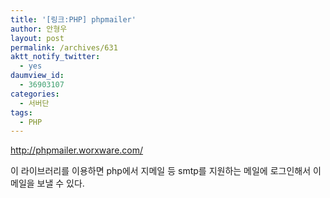 ```yaml
---
title: '[링크:PHP] phpmailer'
author: 안형우
layout: post
permalink: /archives/631
aktt_notify_twitter:
  - yes
daumview_id:
  - 36903107
categories:
  - 서버단
tags:
  - PHP
---
```

<meta http-equiv="content-type" content="text/html; charset=utf-8" />

<http://phpmailer.worxware.com/> <div>
  이 라이브러리를 이용하면 php에서 지메일 등 smtp를 지원하는 메일에 로그인해서 이메일을 보낼 수 있다.
</div>